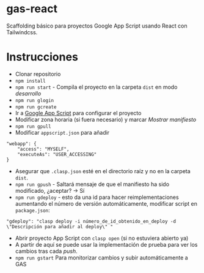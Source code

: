 # gas-react
Scaffolding básico para proyectos Google App Script usando React con Tailwindcss. 

# Instrucciones
* Clonar repositorio
* `npm install`
* `npm run start` - Compila el proyecto en la carpeta `dist` en modo _desarrollo_
* `npm run glogin`
* `npm run gcreate`
* Ir a [Google App Script](https://script.google.com/home) para configurar el proyecto
* Modificar zona horaria (si fuera necesario) y marcar _Mostrar manifiesto_
* `npm run gpull`
* Modificar `appscript.json` para añadir
```
"webapp": {
    "access": "MYSELF",
    "executeAs": "USER_ACCESSING"
}
```
* Asegurar que `.clasp.json` esté en el directorio raíz y no en la carpeta `dist`.
* `npm run gpush` - Saltará mensaje de que el manifiesto ha sido modificado, ¿aceptar? -> Sí
* `npm run gdeploy` - esto da una id para hacer reimplementaciones aumentando el número de versión automáticamente, modificar script en `package.json`:
```
"gdeploy": "clasp deploy -i número_de_id_obtenido_en_deploy -d \"Descripción para añadir al deploy\" "
```
* Abrir proyecto App Script con `clasp open` (si no estuviera abierto ya)
* A partir de aquí se puede usar la implementación de prueba para ver los cambios tras cada _push_.
* `npm run gstart` Para monitorizar cambios y subir automáticamente a GAS
